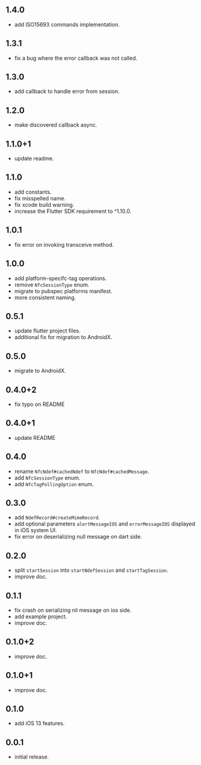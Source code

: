 ## 1.4.0

* add ISO15693 commands implementation.

## 1.3.1

* fix a bug where the error callback was not called.

## 1.3.0

* add callback to handle error from session.

## 1.2.0

* make discovered callback async.

## 1.1.0+1

* update readme.

## 1.1.0

* add constants.
* fix misspelled name.
* fix xcode build warning.
* increase the Flutter SDK requirement to ^1.10.0.

## 1.0.1

* fix error on invoking transceive method.

## 1.0.0

* add platform-specifc-tag operations.
* remove `NfcSessionType` enum.
* migrate to pubspec platforms manifest.
* more consistent naming.

## 0.5.1

* update flutter project files.
* additional fix for migration to AndroidX.

## 0.5.0

* migrate to AndroidX.

## 0.4.0+2

* fix typo on README

## 0.4.0+1

* update README

## 0.4.0

* rename `NfcNdef#cachedNdef` to `NfcNdef#cachedMessage`.
* add `NfcSessionType` enum.
* add `NfcTagPollingOption` enum.

## 0.3.0

* add `NdefRecord#createMimeRecord`.
* add optional parameters `alertMessageIOS` and `errorMessageIOS` displayed in iOS system UI.
* fix error on deserializing null message on dart side.

## 0.2.0

* split `startSession` into `startNdefSession` and `startTagSession`.
* improve doc.

## 0.1.1

* fix crash on serializing nil message on ios side.
* add example project.
* improve doc.

## 0.1.0+2

* improve doc.

## 0.1.0+1

* improve doc.

## 0.1.0

* add iOS 13 features.

## 0.0.1

* initial release.
